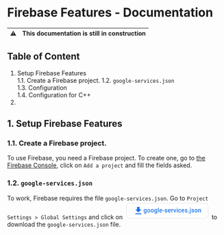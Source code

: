 # Firebase Features - Documentation
|:warning:| This documentation is still in construction|
|:---:|:---
## Table of Content
1. Setup Firebase Features</br>
  1.1. Create a Firebase project.
  1.2. `google-services.json`</br>
  1.3. Configuration</br>
  1.4. Configuration for C++</br>
3. 

## 1. Setup Firebase Features
### 1.1. Create a Firebase project.
To use Firebase, you need a Firebase project. To create one, go to [the Firebase Console](https://console.firebase.google.com/u/0/), click on `Add a project` and fill the fields asked.
### 1.2. `google-services.json`
To work, Firebase requires the file `google-services.json`. Go to `Project Settings > Global Settings` and click on ![](https://github.com/Pandoa/FirebaseFeatures/blob/main/Images/download-gs.png?raw=true) to download the `google-services.json` file.
